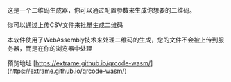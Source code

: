 这是一个二维码生成器，你可以通过配置参数来生成你想要的二维码。

你可以通过上传CSV文件来批量生成二维码

本软件使用了WebAssembly技术来处理二维码的生成，您的文件不会被上传到服务器，而是在你的浏览器中处理

预览地址 [https://extrame.github.io/qrcode-wasm/](https://extrame.github.io/qrcode-wasm/)
